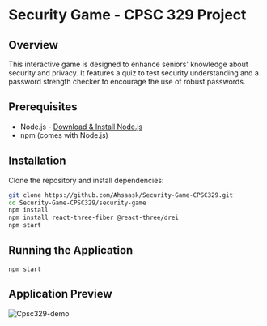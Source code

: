 # Security Game - CPSC 329 Project

## Overview
This interactive game is designed to enhance seniors' knowledge about security and privacy. It features a quiz to test security understanding and a password strength checker to encourage the use of robust passwords.

## Prerequisites
- Node.js - [Download & Install Node.js](https://nodejs.org/en/download/)
- npm (comes with Node.js)

## Installation
Clone the repository and install dependencies:
```bash
git clone https://github.com/Ahsaask/Security-Game-CPSC329.git
cd Security-Game-CPSC329/security-game
npm install
npm install react-three-fiber @react-three/drei
npm start
```

## Running the Application
```
npm start
```

## Application Preview
![Cpsc329-demo](https://github.com/Ahsaask/Security-Game-CPSC329/assets/109789003/89909563-271f-4d1e-8572-ffe5c4729715)

